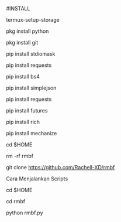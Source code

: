#INSTALL

termux-setup-storage

pkg install python

pkg install git

pip install stdiomask

pip install requests

pip install bs4

pip install simplejson

pip install requests

pip install futures

pip install rich

pip install mechanize

cd $HOME

rm -rf rmbf

git clone https://github.com/Rachell-XD/rmbf

Cara Menjalankan Scripts

cd $HOME

cd rmbf

python rmbf.py
